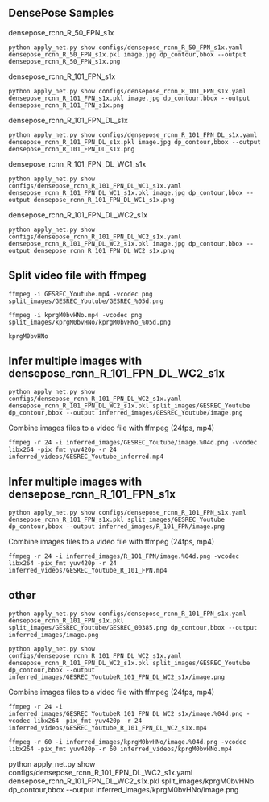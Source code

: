## DensePose Samples

densepose_rcnn_R_50_FPN_s1x
```
python apply_net.py show configs/densepose_rcnn_R_50_FPN_s1x.yaml densepose_rcnn_R_50_FPN_s1x.pkl image.jpg dp_contour,bbox --output densepose_rcnn_R_50_FPN_s1x.png
```

densepose_rcnn_R_101_FPN_s1x
```
python apply_net.py show configs/densepose_rcnn_R_101_FPN_s1x.yaml densepose_rcnn_R_101_FPN_s1x.pkl image.jpg dp_contour,bbox --output densepose_rcnn_R_101_FPN_s1x.png
```

densepose_rcnn_R_101_FPN_DL_s1x
```
python apply_net.py show configs/densepose_rcnn_R_101_FPN_DL_s1x.yaml densepose_rcnn_R_101_FPN_DL_s1x.pkl image.jpg dp_contour,bbox --output densepose_rcnn_R_101_FPN_DL_s1x.png
```

densepose_rcnn_R_101_FPN_DL_WC1_s1x
```
python apply_net.py show configs/densepose_rcnn_R_101_FPN_DL_WC1_s1x.yaml densepose_rcnn_R_101_FPN_DL_WC1_s1x.pkl image.jpg dp_contour,bbox --output densepose_rcnn_R_101_FPN_DL_WC1_s1x.png

```

densepose_rcnn_R_101_FPN_DL_WC2_s1x
```
python apply_net.py show configs/densepose_rcnn_R_101_FPN_DL_WC2_s1x.yaml densepose_rcnn_R_101_FPN_DL_WC2_s1x.pkl image.jpg dp_contour,bbox --output densepose_rcnn_R_101_FPN_DL_WC2_s1x.png
```

## Split video file with ffmpeg
```
ffmpeg -i GESREC_Youtube.mp4 -vcodec png split_images/GESREC_Youtube/GESREC_%05d.png

ffmpeg -i kprgM0bvHNo.mp4 -vcodec png split_images/kprgM0bvHNo/kprgM0bvHNo_%05d.png

kprgM0bvHNo
```

## Infer multiple images with densepose_rcnn_R_101_FPN_DL_WC2_s1x
```
python apply_net.py show configs/densepose_rcnn_R_101_FPN_DL_WC2_s1x.yaml densepose_rcnn_R_101_FPN_DL_WC2_s1x.pkl split_images/GESREC_Youtube dp_contour,bbox --output inferred_images/GESREC_Youtube/image.png
```

Combine images files to a video file with ffmpeg (24fps, mp4)
```
ffmpeg -r 24 -i inferred_images/GESREC_Youtube/image.%04d.png -vcodec libx264 -pix_fmt yuv420p -r 24 inferred_videos/GESREC_Youtube_inferred.mp4
```

## Infer multiple images with densepose_rcnn_R_101_FPN_s1x
```
python apply_net.py show configs/densepose_rcnn_R_101_FPN_s1x.yaml densepose_rcnn_R_101_FPN_s1x.pkl split_images/GESREC_Youtube dp_contour,bbox --output inferred_images/R_101_FPN/image.png
```

Combine images files to a video file with ffmpeg (24fps, mp4)
```
ffmpeg -r 24 -i inferred_images/R_101_FPN/image.%04d.png -vcodec libx264 -pix_fmt yuv420p -r 24 inferred_videos/GESREC_Youtube_R_101_FPN.mp4
```


## other
```
python apply_net.py show configs/densepose_rcnn_R_101_FPN_s1x.yaml densepose_rcnn_R_101_FPN_s1x.pkl split_images/GESREC_Youtube/GESREC_00385.png dp_contour,bbox --output inferred_images/image.png
```

```
python apply_net.py show configs/densepose_rcnn_R_101_FPN_DL_WC2_s1x.yaml densepose_rcnn_R_101_FPN_DL_WC2_s1x.pkl split_images/GESREC_Youtube dp_contour,bbox --output inferred_images/GESREC_YoutubeR_101_FPN_DL_WC2_s1x/image.png
```

Combine images files to a video file with ffmpeg (24fps, mp4)
```
ffmpeg -r 24 -i inferred_images/GESREC_YoutubeR_101_FPN_DL_WC2_s1x/image.%04d.png -vcodec libx264 -pix_fmt yuv420p -r 24 inferred_videos/GESREC_Youtube_R_101_FPN_DL_WC2_s1x.mp4

ffmpeg -r 60 -i inferred_images/kprgM0bvHNo/image.%04d.png -vcodec libx264 -pix_fmt yuv420p -r 60 inferred_videos/kprgM0bvHNo.mp4
```


python apply_net.py show configs/densepose_rcnn_R_101_FPN_DL_WC2_s1x.yaml densepose_rcnn_R_101_FPN_DL_WC2_s1x.pkl split_images/kprgM0bvHNo dp_contour,bbox --output inferred_images/kprgM0bvHNo/image.png
